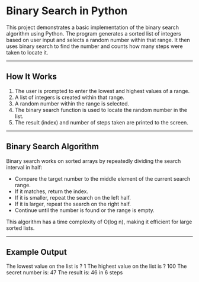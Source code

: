 # Binary Search in Python

This project demonstrates a basic implementation of the binary search algorithm using Python. The program generates a sorted list of integers based on user input and selects a random number within that range. It then uses binary search to find the number and counts how many steps were taken to locate it.

---

## How It Works

1. The user is prompted to enter the lowest and highest values of a range.
2. A list of integers is created within that range.
3. A random number within the range is selected.
4. The binary search function is used to locate the random number in the list.
5. The result (index) and number of steps taken are printed to the screen.

---

## Binary Search Algorithm

Binary search works on sorted arrays by repeatedly dividing the search interval in half:

- Compare the target number to the middle element of the current search range.
- If it matches, return the index.
- If it is smaller, repeat the search on the left half.
- If it is larger, repeat the search on the right half.
- Continue until the number is found or the range is empty.

This algorithm has a time complexity of O(log n), making it efficient for large sorted lists.

---

## Example Output

The lowest value on the list is ? 1
The highest value on the list is ? 100
The secret number is: 47
The result is: 46 in 6 steps
